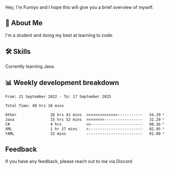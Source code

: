 
Hey, I'm Fumiyo and I hope this will give you a brief overview of myself.


## 🚀 About Me
I'm a student and doing my best at learning to code.


## 🛠 Skills

Currently learning Java.


## 📊 Weekly development breakdown
<!--START_SECTION:waka-->

```txt
From: 21 September 2022 - To: 17 September 2025

Total Time: 49 hrs 10 mins

Other               26 hrs 41 mins  >>>>>>>>>>>>>>-----------   54.29 %
Java                15 hrs 52 mins  >>>>>>>>-----------------   32.29 %
C#                  4 hrs           >>-----------------------   08.16 %
XML                 1 hr 27 mins    >------------------------   02.95 %
YAML                32 mins         -------------------------   01.09 %
```

<!--END_SECTION:waka-->


## Feedback

If you have any feedback, please reach out to me via Discord
